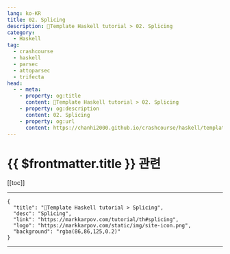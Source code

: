 ```yaml
---
lang: ko-KR
title: 02. Splicing
description: 🐑Template Haskell tutorial > 02. Splicing
category:
  - Haskell
tag: 
  - crashcourse
  - haskell
  - parsec
  - attoparsec
  - trifecta
head:
  - - meta:
    - property: og:title
      content: 🐑Template Haskell tutorial > 02. Splicing
    - property: og:description
      content: 02. Splicing
    - property: og:url
      content: https://chanhi2000.github.io/crashcourse/haskell/template-haskell/02.html
---
```


# {{ $frontmatter.title }} 관련

[[toc]]

---

```component VPCard
{
  "title": "🐑Template Haskell tutorial > Splicing",
  "desc": "Splicing",
  "link": "https://markkarpov.com/tutorial/th#splicing",
  "logo": "https://markkarpov.com/static/img/site-icon.png",
  "background": "rgba(86,86,125,0.2)"
}
```

---

<TagLinks />